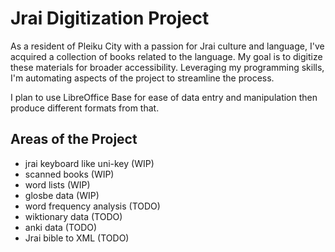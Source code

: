 # Jrai Digitization Project

As a resident of Pleiku City with a passion for Jrai culture and language, I've acquired a collection of books related to the language. My goal is to digitize these materials for broader accessibility. Leveraging my programming skills, I'm automating aspects of the project to streamline the process.

I plan to use LibreOffice Base for ease of data entry and manipulation then produce different formats from that.

## Areas of the Project

* jrai keyboard like uni-key (WIP)
* scanned books (WIP)
* word lists (WIP)
* glosbe data (WIP)
* word frequency analysis (TODO)
* wiktionary data (TODO)
* anki data (TODO)
* Jrai bible to XML (TODO)
